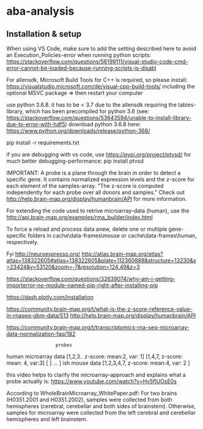 # aba-analysis
## Installation & setup
When using VS Code, make sure to add the setting described here to avoid an Execution_Policies-error when running python scripts:
https://stackoverflow.com/questions/56199111/visual-studio-code-cmd-error-cannot-be-loaded-because-running-scripts-is-disabl 

For allensdk, Microsoft Build Tools for C++ is required, so please install:
https://visualstudio.microsoft.com/de/visual-cpp-build-tools/
including the optional MSVC package => then restart your computer

use python 3.6.8. it has to be < 3.7 due to the allensdk requiring the tables-library, which has been precompiled for python 3.6
(see: https://stackoverflow.com/questions/53643594/unable-to-install-library-due-to-error-with-hdf5)
download python 3.6.8 here: https://www.python.org/downloads/release/python-368/

pip install -r requirements.txt

if you are debugging with vs code, use https://pypi.org/project/ptvsd/ for much better debugging-performance:
pip install ptvsd

IMPORTANT:
A probe is a plane through the brain in order to detect a specific gene. It contains normalized expression levels and the z-score for each element of the samples-array. "The z-score is computed independently for each probe over all donors and samples." Check out http://help.brain-map.org/display/humanbrain/API for more information.

For extending the code used to retrive microarray-data (human), use the http://api.brain-map.org/examples/rma_builder/index.html

To force a reload and process data anew, delete one or multiple gene-specific folders in cache\data-frames\mouse or cache\data-frames\human, respectively.

Fyi
http://neuroexpresso.org/
http://atlas.brain-map.org/atlas?atlas=138322605#atlas=138322605&plate=112360888&structure=13230&x=23424&y=53120&zoom=-7&resolution=124.49&z=3

https://stackoverflow.com/questions/32639074/why-am-i-getting-importerror-no-module-named-pip-right-after-installing-pip


https://dash.plotly.com/installation

https://community.brain-map.org/t/what-is-the-z-score-reference-value-in-rnaseq-gbm-data/513
http://help.brain-map.org/display/humanbrain/API


https://community.brain-map.org/t/transcriptomics-rna-seq-microarray-data-normalization-faq/182

                      probes
human microarray data [1,2,3.. z-score:  mean:2, var: 1] [1,4,7, z-score: mean: 4, var:3] [ ] ... ]
ish mouse data        [1,2,3,4,7, z-score: mean:4, var: 2               ]

this video helps to clarify the microarray-approach and explains what a probe actually is: https://www.youtube.com/watch?v=Hv5flUOsE0s



According to WholeBrainMicroarray_WhitePaper.pdf:
For two brains (H0351.2001 and H0351.2002), samples were collected from both hemispheres (cerebral,
cerebellar and both sides of brainstem). Otherwise, samples for microarray were collected from the left
cerebral and cerebellar hemispheres and left brainstem.